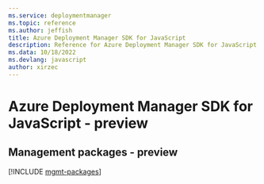 ```yaml
---
ms.service: deploymentmanager
ms.topic: reference
ms.author: jeffish
title: Azure Deployment Manager SDK for JavaScript
description: Reference for Azure Deployment Manager SDK for JavaScript
ms.data: 10/18/2022
ms.devlang: javascript
author: xirzec
---
```

# Azure Deployment Manager SDK for JavaScript - preview

## Management packages - preview
[!INCLUDE [mgmt-packages](deployment-manager-mgmt-index.md)]